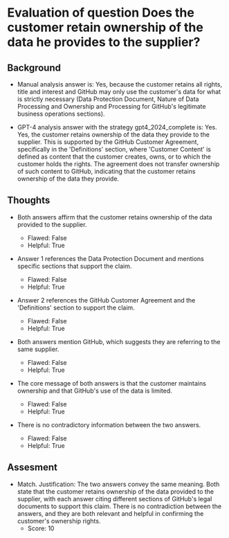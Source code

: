 # Evaluation of question Does the customer retain ownership of the data he provides to the supplier?
## Background
- Manual analysis answer is: Yes, because the customer retains all rights, title and interest and GitHub may only use the customer's data for what is strictly necessary (Data Protection Document, Nature of Data Processing and Ownership and Processing for GitHub's legitimate business operations sections).

- GPT-4 analysis answer with the strategy gpt4_2024_complete is: Yes. Yes, the customer retains ownership of the data they provide to the supplier. This is supported by the GitHub Customer Agreement, specifically in the 'Definitions' section, where 'Customer Content' is defined as content that the customer creates, owns, or to which the customer holds the rights. The agreement does not transfer ownership of such content to GitHub, indicating that the customer retains ownership of the data they provide.
## Thoughts
- Both answers affirm that the customer retains ownership of the data provided to the supplier.
  - Flawed: False
  - Helpful: True

- Answer 1 references the Data Protection Document and mentions specific sections that support the claim.
  - Flawed: False
  - Helpful: True

- Answer 2 references the GitHub Customer Agreement and the 'Definitions' section to support the claim.
  - Flawed: False
  - Helpful: True

- Both answers mention GitHub, which suggests they are referring to the same supplier.
  - Flawed: False
  - Helpful: True

- The core message of both answers is that the customer maintains ownership and that GitHub's use of the data is limited.
  - Flawed: False
  - Helpful: True

- There is no contradictory information between the two answers.
  - Flawed: False
  - Helpful: True

## Assesment
- Match. Justification: The two answers convey the same meaning. Both state that the customer retains ownership of the data provided to the supplier, with each answer citing different sections of GitHub's legal documents to support this claim. There is no contradiction between the answers, and they are both relevant and helpful in confirming the customer's ownership rights.
  - Score: 10

